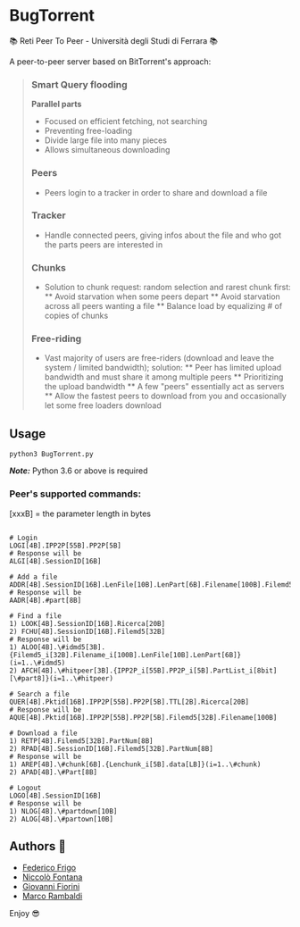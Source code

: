 # BugTorrent

:books: Reti Peer To Peer - Università degli Studi di Ferrara :books:

A peer-to-peer server based on BitTorrent's approach:

> ### Smart Query flooding
> **Parallel parts**
>   * Focused on efficient fetching, not searching
>   * Preventing free-loading
>   * Divide large file into many pieces
>   * Allows simultaneous downloading
>
> ### Peers
>   * Peers login to a tracker in order to share and download a file
>
> ### Tracker
>   * Handle connected peers, giving infos about the file and who got the parts peers are interested in
>
> ### Chunks
>   * Solution to chunk request: random selection and rarest chunk first:
>      ** Avoid starvation when some peers depart
>      ** Avoid starvation across all peers wanting a file
>      ** Balance load by equalizing # of copies of chunks
>
> ### Free-riding
>   * Vast majority of users are free-riders (download and leave the system / limited bandwidth); solution:
>      ** Peer has limited upload bandwidth and must share it among multiple peers
>      ** Prioritizing the upload bandwidth
>      ** A few "peers" essentially act as servers
>      ** Allow the fastest peers to download from you and occasionally let some free loaders download

## Usage
```shell
python3 BugTorrent.py
```

**_Note:_** Python 3.6 or above is required

### Peer's supported commands:
[xxxB] = the parameter length in bytes
 
```shell

# Login
LOGI[4B].IPP2P[55B].PP2P[5B]
# Response will be
ALGI[4B].SessionID[16B]

# Add a file
ADDR[4B].SessionID[16B].LenFile[10B].LenPart[6B].Filename[100B].Filemd5[32B]
# Response will be
AADR[4B].#part[8B]

# Find a file
1) LOOK[4B].SessionID[16B].Ricerca[20B]
2) FCHU[4B].SessionID[16B].Filemd5[32B]
# Response will be
1) ALOO[4B].\#idmd5[3B].{Filemd5_i[32B].Filename_i[100B].LenFile[10B].LenPart[6B]}(i=1..\#idmd5)
2) AFCH[4B].\#hitpeer[3B].{IPP2P_i[55B].PP2P_i[5B].PartList_i[8bit][\#part8]}(i=1..\#hitpeer)

# Search a file
QUER[4B].Pktid[16B].IPP2P[55B].PP2P[5B].TTL[2B].Ricerca[20B]
# Response will be
AQUE[4B].Pktid[16B].IPP2P[55B].PP2P[5B].Filemd5[32B].Filename[100B]

# Download a file
1) RETP[4B].Filemd5[32B].PartNum[8B]
2) RPAD[4B].SessionID[16B].Filemd5[32B].PartNum[8B]
# Response will be
1) AREP[4B].\#chunk[6B].{Lenchunk_i[5B].data[LB]}(i=1..\#chunk)
2) APAD[4B].\#Part[8B]

# Logout
LOGO[4B].SessionID[16B]
# Response will be
1) NLOG[4B].\#partdown[10B]
2) ALOG[4B].\#partown[10B]

```

## Authors :rocket:
* [Federico Frigo](https://github.com/xBlue0)
* [Niccolò Fontana](https://github.com/NicFontana)
* [Giovanni Fiorini](https://github.com/GiovanniFiorini)
* [Marco Rambaldi](https://github.com/jhonrambo93)

Enjoy :sunglasses:

